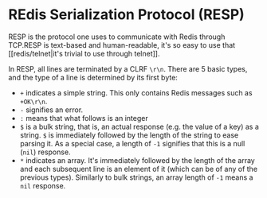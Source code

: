 # REdis Serialization Protocol (RESP)
RESP is the protocol one uses to communicate with Redis through TCP.RESP is text-based and human-readable, it's so easy to use that [[redis/telnet|it's trivial to use through telnet]].

In RESP, all lines are terminated by a CLRF `\r\n`. There are 5 basic types, and the type of a line is determined by its first byte:

* `+` indicates a simple string. This only contains Redis messages such as `+OK\r\n`.
* `-` signifies an error.
* `:` means that what follows is an integer
* `$` is a bulk string, that is, an actual response (e.g. the value of a key) as a string. `$` is immediately followed by the length of the string to ease parsing it. As a special case, a length of `-1` signifies that this is a null (`nil`) response.
* `*` indicates an array. It's immediately followed by the length of the array and each subsequent line is an element of it (which can be of any of the previous types). Similarly to bulk strings, an array length of `-1` means a `nil` response.
